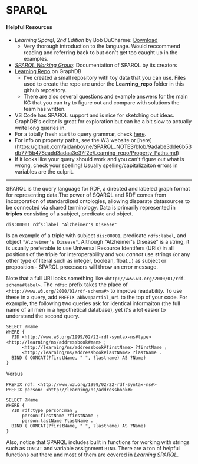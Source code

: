 SPARQL
===

#### Helpful Resources
- _Learning Sparql, 2nd Edition_ by Bob DuCharme: [Download](https://oiipdf.com/learning-sparql-2nd-edition)
  - Very thorough introduction to the language. Would reccommend reading and referring back to but don't get too caught up in the examples.
- [_SPARQL Working Group_](https://www.w3.org/TR/2013/REC-sparql11-overview-20130321/): Documentation of SPARQL by its creators
- [Learning Repo](https://github.com/aidanboyne/SPARQL_NOTES/blob/89a9e2205003ad47f6412d1c825d26697b4e2d9a/Learning_repo/info.md) on GraphDB
  - I've created a small repository with toy data that you can use. Files used to create the repo are under the **Learning_repo** folder in this github repository.
  - There are also several questions and example answers for the main KG that you can try to figure out and compare with solutions the team has written.
- VS Code has SPARQL support and is nice for sketching out ideas. GraphDB's editor is great for exploration but can be a bit slow to actually write long queries in.
- For a totally fresh start to query grammar, check [here](https://github.com/aidanboyne/SPARQL_NOTES/blob/57896da77396fadc0b7ccff643dfe291a2dab167/Example_Queries/Grammar_Basics.md).
- For info on property paths, see the W3 website or [here] (https://github.com/aidanboyne/SPARQL_NOTES/blob/9adabe3dde6b53db77f5b478eadd3adaa3e37f2e/Learning_repo/Property_Paths.md)
- If it looks like your query should work and you can't figure out what is wrong, check your spelling! Usually spelling/capitalizaiton errors in variables are the culprit.

---

SPARQL is the query language for RDF, a directed and labeled graph format for representing data.The power of SQARQL and RDF comes from incorporation of standardized ontologies, allowing disparate datasources to be connected via shared terminology. Data is primarily represented in **triples** consisting of a subject, predicate and object.

`dis:00001 rdfs:label "Alzheimer's Disease"`

Is an example of a triple with subject `dis:00001`, predicate `rdfs:label`, and object `"Alzheimer's Disease"`. Although "Alzheimer's Disease" is a string, it is usually preferable to use Universal Resource Identifers (URIs) in all positions of the triple for interoperability and you _cannot_ use strings (or any other type of literal such as integer, boolean, float...) as subject or preposition - SPARQL processors will throw an error message.

Note that a full URI looks something like `<http://www.w3.org/2000/01/rdf-schema#label>`. The `rdfs:` prefix takes the place of `<http://www.w3.org/2000/01/rdf-schema#>` to improve readability. To use these in a query, add `PREFIX abbv:partial_uri` to the top of your code. For example, the following two queries ask for identical informaiton (the full name of all men in a hypothetical database), yet it's a lot easier to understand the second query.

```
SELECT ?Name 
WHERE {
  ?ID <http://www.w3.org/1999/02/22-rdf-syntax-ns#type> <http://learning/ns/addressbook#man> ;
      <http://learning/ns/addressbook#firstName> ?firstName ;
      <http://learning/ns/addressbook#lastName> ?lastName .
  BIND ( CONCAT(?firstName, " ", ?lastname) AS ?Name)
}
```

Versus

```
PREFIX rdf: <http://www.w3.org/1999/02/22-rdf-syntax-ns#>
PREFIX person: <http://learning/ns/addressbook#>

SELECT ?Name 
WHERE {
  ?ID rdf:type person:man ;
      person:firstName ?firstName ;
      person:lastName ?lastName .
  BIND ( CONCAT(?firstName, " ", ?lastname) AS ?Name)
}
```

Also, notice that SPARQL includes bulit in functions for working with strings such as `CONCAT` and variable assignment `BIND`. There are a ton of helpful functions out there and most of them are covered in _Learning SPARQL_.

